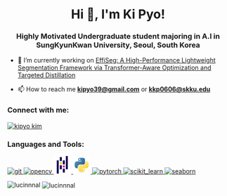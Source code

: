 <h1 align="center">Hi 👋, I'm Ki Pyo!</h1>
<h3 align="center">Highly Motivated Undergraduate student majoring in A.I in SungKyunKwan University, Seoul, South Korea</h3>

- 🔭 I’m currently working on [EffiSeg: A High-Performance Lightweight Segmentation Framework via Transformer-Aware Optimization and Targeted Distillation](https://github.com/lucinnnal/lucinaaal-effiseg)

- 📫 How to reach me **kipyo39@gmail.com** or **kkp0606@skku.edu**

<h3 align="left">Connect with me:</h3>
<p align="left">
<a href="[https://linkedin.com/in/kipyo kim](https://www.linkedin.com/in/kipyokim/)" target="blank"><img align="center" src="https://raw.githubusercontent.com/rahuldkjain/github-profile-readme-generator/master/src/images/icons/Social/linked-in-alt.svg" alt="kipyo kim" height="30" width="40" /></a>
</p>

<h3 align="left">Languages and Tools:</h3>
<p align="left"> <a href="https://git-scm.com/" target="_blank" rel="noreferrer"> <img src="https://www.vectorlogo.zone/logos/git-scm/git-scm-icon.svg" alt="git" width="40" height="40"/> </a> <a href="https://opencv.org/" target="_blank" rel="noreferrer"> <img src="https://www.vectorlogo.zone/logos/opencv/opencv-icon.svg" alt="opencv" width="40" height="40"/> </a> <a href="https://pandas.pydata.org/" target="_blank" rel="noreferrer"> <img src="https://raw.githubusercontent.com/devicons/devicon/2ae2a900d2f041da66e950e4d48052658d850630/icons/pandas/pandas-original.svg" alt="pandas" width="40" height="40"/> </a> <a href="https://www.python.org" target="_blank" rel="noreferrer"> <img src="https://raw.githubusercontent.com/devicons/devicon/master/icons/python/python-original.svg" alt="python" width="40" height="40"/> </a> <a href="https://pytorch.org/" target="_blank" rel="noreferrer"> <img src="https://www.vectorlogo.zone/logos/pytorch/pytorch-icon.svg" alt="pytorch" width="40" height="40"/> </a> <a href="https://scikit-learn.org/" target="_blank" rel="noreferrer"> <img src="https://upload.wikimedia.org/wikipedia/commons/0/05/Scikit_learn_logo_small.svg" alt="scikit_learn" width="40" height="40"/> </a> <a href="https://seaborn.pydata.org/" target="_blank" rel="noreferrer"> <img src="https://seaborn.pydata.org/_images/logo-mark-lightbg.svg" alt="seaborn" width="40" height="40"/> </a> </p>

<p><img align="left" src="https://github-readme-stats.vercel.app/api/top-langs?username=lucinnnal&show_icons=true&locale=en&layout=compact" alt="lucinnnal" /></p>

<p>&nbsp;<img align="center" src="https://github-readme-stats.vercel.app/api?username=lucinnnal&show_icons=true&locale=en" alt="lucinnnal" /></p>

